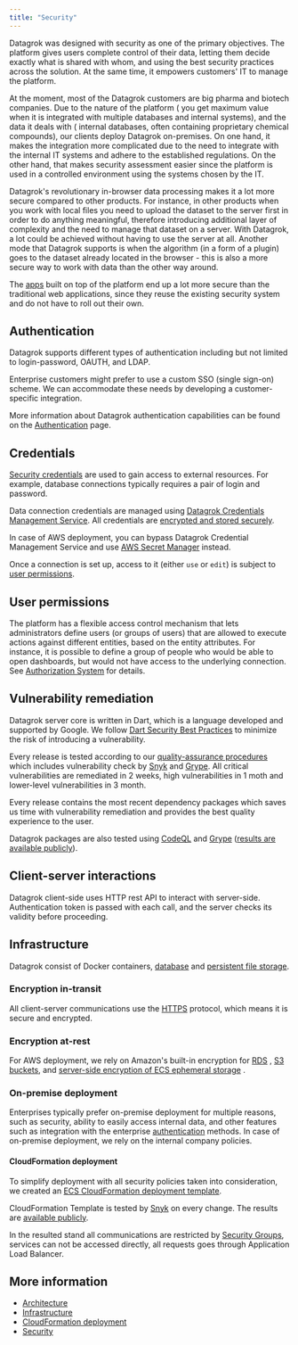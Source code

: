 ```yaml
---
title: "Security"
---
```


Datagrok was designed with security as one of the primary objectives. The platform gives users complete control of their
data, letting them decide exactly what is shared with whom, and using the best security practices across the solution.
At the same time, it empowers customers' IT to manage the platform.

At the moment, most of the Datagrok customers are big pharma and biotech companies. Due to the nature of the platform (
you get maximum value when it is integrated with multiple databases and internal systems), and the data it deals with (
internal databases, often containing proprietary chemical compounds), our clients deploy Datagrok on-premises. On one
hand, it makes the integration more complicated due to the need to integrate with the internal IT systems and adhere to
the established regulations. On the other hand, that makes security assessment easier since the platform is used in a
controlled environment using the systems chosen by the IT.

Datagrok's revolutionary in-browser data processing makes it a lot more secure compared to other products. For instance,
in other products when you work with local files you need to upload the dataset to the server first in order to do
anything meaningful, therefore introducing additional layer of complexity and the need to manage that dataset on a
server. With Datagrok, a lot could be achieved without having to use the server at all. Another mode that Datagrok
supports is when the algorithm (in a form of a plugin) goes to the dataset already located in the browser - this is also
a more secure way to work with data than the other way around.

The [apps](../../../develop/develop.md#packages) built on top of the platform end up a lot more secure than the traditional web applications,
since they reuse the existing security system and do not have to roll out their own.

## Authentication

Datagrok supports different types of authentication including but not limited to login-password, OAUTH, and LDAP.

Enterprise customers might prefer to use a custom SSO (single sign-on) scheme. We can accommodate these needs by
developing a customer-specific integration.

More information about Datagrok authentication capabilities can be found on
the [Authentication](../../../govern/authentication.md) page.

## Credentials

[Security credentials](../../../govern/security.md#credentials) are used to gain access to external resources. For example,
database connections typically requires a pair of login and password.

Data connection credentials are managed
using [Datagrok Credentials Management Service](../../../govern/security.md#credentials). All credentials
are [encrypted and stored securely](../../../govern/security.md#credentials-storage).

In case of AWS deployment, you can bypass Datagrok Credential Management Service and use
[AWS Secret Manager](../../../access/data-connection-credentials.md#) instead.

Once a connection is set up, access to it (either `use` or `edit`) is subject to [user permissions](#user-permissions).

## User permissions

The platform has a flexible access control mechanism that lets administrators define users (or groups of users) that are
allowed to execute actions against different entities, based on the entity attributes. For instance, it is possible to
define a group of people who would be able to open dashboards, but would not have access to the underlying connection.
See
[Authorization System](../../../govern/authorization.md) for details.

## Vulnerability remediation

Datagrok server core is written in Dart, which is a language developed and supported by Google. We
follow [Dart Security Best Practices](https://dart.dev/security#best-practices) to minimize the risk of introducing a
vulnerability.

Every release is tested according to our [quality-assurance procedures](quality-assurance.md) which includes
vulnerability check by [Snyk](https://snyk.io/) and [Grype](https://github.com/anchore/grype/). All critical
vulnerabilities are remediated in 2 weeks, high vulnerabilities in 1 moth and lower-level vulnerabilities in 3 month.

Every release contains the most recent dependency packages which saves us time with vulnerability remediation and
provides the best quality experience to the user.

Datagrok packages are also tested using [CodeQL](https://codeql.github.com/)
and [Grype](https://github.com/anchore/grype/) ([results are available publicly](https://github.com/datagrok-ai/public/actions/workflows/security_scan.yml)).

## Client-server interactions

Datagrok client-side uses HTTP rest API to interact with server-side. Authentication token is passed with each call, and
the server checks its validity before proceeding.

## Infrastructure

Datagrok consist of Docker containers, [database](../../../develop/under-the-hood/infrastructure.md#database)
and [persistent file storage](../../../develop/under-the-hood/infrastructure.md#storage).

### Encryption in-transit

All client-server communications use the [HTTPS](https://en.wikipedia.org/wiki/HTTPS) protocol, which means it is secure
and encrypted.

### Encryption at-rest

For AWS deployment, we rely on Amazon's built-in encryption for
[RDS](https://docs.aws.amazon.com/AmazonRDS/latest/UserGuide/Overview.Encryption.html)
, [S3 buckets](https://docs.aws.amazon.com/AmazonS3/latest/dev/bucket-encryption.html),
and [server-side encryption of ECS ephemeral storage](https://aws.amazon.com/blogs/containers/introducing-server-side-encryption-ephemeral-storage-using-aws-fargate-managed-keys-aws-fargate-platform-version-1-4/)
.

### On-premise deployment

Enterprises typically prefer on-premise deployment for multiple reasons, such as security, ability to easily access
internal data, and other features such as integration with the enterprise
[authentication](../../../govern/authentication.md) methods. In case of on-premise deployment, we rely on the internal
company policies.

#### CloudFormation deployment

To simplify deployment with all security policies taken into consideration, we created
an [ECS CloudFormation deployment template](../../../deploy/aws/deploy-amazon-cloudformation.md).

CloudFormation Template is tested by [Snyk](https://snyk.io/) on every change. The results
are [available publicly](https://github.com/datagrok-ai/public/actions/workflows/iaac.yaml).

In the resulted stand all communications are restricted
by [Security Groups](https://docs.aws.amazon.com/vpc/latest/userguide/VPC_SecurityGroups.html), services can not be
accessed directly, all requests goes through Application Load Balancer.

## More information

* [Architecture](../../../develop/under-the-hood/architecture.md)
* [Infrastructure](../../../develop/under-the-hood/infrastructure.md)
* [CloudFormation deployment](../../../deploy/aws/deploy-amazon-cloudformation.md)
* [Security](../../../govern/security.md)
